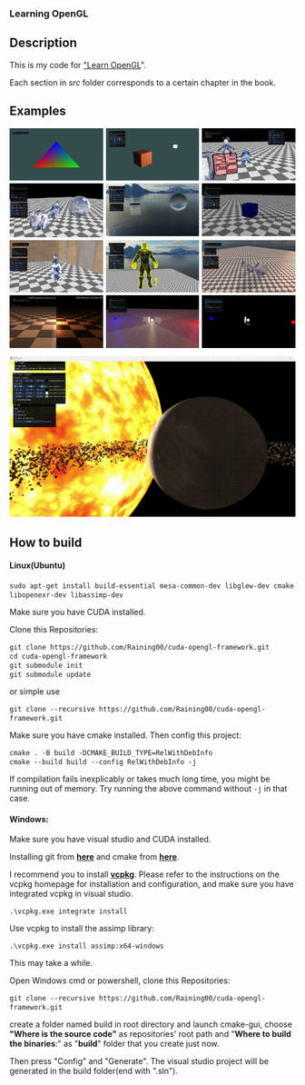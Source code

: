 ### **Learning OpenGL**

## Description

This is my code for ["Learn OpenGL](https://learnopengl.com/)".

Each section in *src* folder corresponds to a certain chapter in the book.

## Examples

<div style="display: grid; grid-template-columns: repeat(3, 1fr); gap: 5px;">
  <img src="images/colorfulTriangle.png" alt="Image 1" style="width: 100%;"/>
  <img src="images/basicLighting.png" alt="Image 2" style="width: 100%;"/>
  <img src="images/blending.png" alt="Image 3" style="width: 100%;"/>
  <img src="images/meshes.png" alt="Image 4" style="width: 100%;"/>
  <img src="images/skybox.png" alt="Image 5" style="width: 100%;"/>
  <img src="images/pointSprit.png" alt="Image 6" style="width: 100%;"/>
  <img src="images/depthTest.png" alt="Image 6" style="width: 100%;"/>
  <img src="images/geometricShader.png" alt="Image 6" style="width: 100%;"/>
   <img src="images/shaderMapping.png" alt="Image 6" style="width: 100%;"/>
  <img src="images/HDR_gamma.png" alt="Image 6" style="width: 100%;"/>
  <img src="images/Bloom.png" alt="Image 6" style="width: 100%;"/>
  <img src="images/Brightness.png" alt="Image 6" style="width: 100%;"/>
</div>

![planet](images\planet.gif)

## How to build

#### Linux(Ubuntu)

```shell
sudo apt-get install build-essential mesa-common-dev libglew-dev cmake libopenexr-dev libassimp-dev
```

Make sure you have CUDA installed.

Clone this Repositories:

```shell
git clone https://github.com/Raining00/cuda-opengl-framework.git
cd cuda-opengl-framework
git submodule init
git submodule update
```

or simple use

```shell
git clone --recursive https://github.com/Raining00/cuda-opengl-framework.git
```

Make sure you have cmake installed. Then config this project:

```shell
cmake . -B build -DCMAKE_BUILD_TYPE=RelWithDebInfo
cmake --build build --config RelWithDebInfo -j
```

If compilation fails inexplicably or takes much long time, you might be running out of memory. Try running the above command without `-j` in that case.

#### Windows:

Make sure you have visual studio and CUDA installed.

Installing git from [**here**](https://git-scm.com/downloads) and cmake from [**here**](https://cmake.org/download/).

I recommend you to install [**vcpkg**](https://github.com/microsoft/vcpkg.git). Please refer to the instructions on the vcpkg homepage for installation and configuration, and make sure you have integrated vcpkg in visual studio.

```shell
.\vcpkg.exe integrate install
```

Use vcpkg to install the assimp library:

```
.\vcpkg.exe install assimp:x64-windows
```

This may take a while.

Open Windows cmd or powershell, clone this Repositories:

```shell
git clone --recursive https://github.com/Raining00/cuda-opengl-framework.git
```

create a folder named build in root directory and launch cmake-gui, choose **"Where is the source code"** as repositories' root path and "**Where to build the binaries**:" as "**build**" folder that you create just now.

Then press "Config" and "Generate". The visual studio project will be generated in the build folder(end with ".sln").

